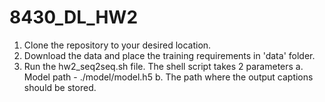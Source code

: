 # 8430_DL_HW2

1. Clone the repository to your desired location. 
2. Download the data and place the training requirements in 'data' folder.
3. Run the hw2_seq2seq.sh file. The shell script takes 2 parameters a. Model path - ./model/model.h5 b. The path where the output captions should be stored.
